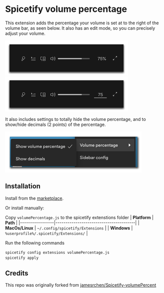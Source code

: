# Spicetify volume percentage
This extension adds the percentage your volume is set at to the right of the volume bar, as seen below. It also has an edit mode, so you can precisely adjust your volume.

![volume percentage next to volume bar](img/volume-percentage.png) ![volume percentage in edit mode](img/volume-percentage-edit-mode.png)

It also includes settings to totally hide the volume percentage, and to show/hide decimals (2 points) of the percentage.

![volume percentage settings](img/volume-percentage-settings.png)

## Installation
Install from the [marketplace](https://github.com/spicetify/spicetify-marketplace).

Or install manually:

Copy `volumePercentage.js` to the spicetify extenstions folder
| **Platform**    | **Path**                               |
|-----------------|----------------------------------------|
| **MacOs/Linux** | `~/.config/spicetify/Extensions`       |
| **Windows**     | `%userprofile%/.spicetify/Extensions/` |

Run the following commands
```sh
spicetify config extensions volumePercentage.js
spicetify apply
```

## Credits
This repo was originally forked from [jamesrchen/Spicetify-volumePercent](https://github.com/jamesrchen/Spicetify-volumePercent)